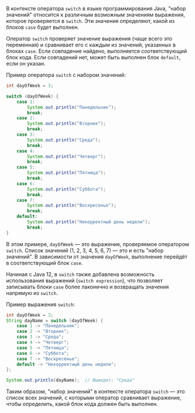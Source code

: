 В контексте оператора `switch` в языке программирования Java, "набор значений" относится к различным возможным значениям выражения, которое проверяется в `switch`. Эти значения определяют, какой из блоков `case` будет выполнен.

Оператор `switch` проверяет значение выражения (чаще всего это переменная) и сравнивает его с каждым из значений, указанных в блоках `case`. Если совпадение найдено, выполняется соответствующий блок кода. Если совпадений нет, может быть выполнен блок `default`, если он указан.

Пример оператора `switch` с набором значений:

```java
int dayOfWeek = 3;

switch (dayOfWeek) {
    case 1:
        System.out.println("Понедельник");
        break;
    case 2:
        System.out.println("Вторник");
        break;
    case 3:
        System.out.println("Среда");
        break;
    case 4:
        System.out.println("Четверг");
        break;
    case 5:
        System.out.println("Пятница");
        break;
    case 6:
        System.out.println("Суббота");
        break;
    case 7:
        System.out.println("Воскресенье");
        break;
    default:
        System.out.println("Некорректный день недели");
        break;
}
```

В этом примере, `dayOfWeek` — это выражение, проверяемое оператором `switch`. Список значений (1, 2, 3, 4, 5, 6, 7) — это и есть "набор значений". В зависимости от значения `dayOfWeek`, выполнение перейдёт в соответствующий блок `case`.

Начиная с Java 12, в `switch` также добавлена возможность использования выражений (`switch expression`), что позволяет записывать блоки `case` более лаконично и возвращать значения напрямую из `switch`.

Пример выражения `switch`:

```java
int dayOfWeek = 3;
String dayName = switch (dayOfWeek) {
    case 1 -> "Понедельник";
    case 2 -> "Вторник";
    case 3 -> "Среда";
    case 4 -> "Четверг";
    case 5 -> "Пятница";
    case 6 -> "Суббота";
    case 7 -> "Воскресенье";
    default -> "Некорректный день недели";
};

System.out.println(dayName);  // Выведет: "Среда"
```

Таким образом, "набор значений" в контексте оператора `switch` — это список всех значений, с которыми оператор сравнивает выражение, чтобы определить, какой блок кода должен быть выполнен.